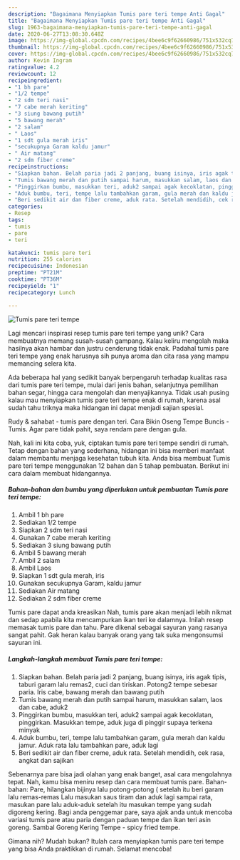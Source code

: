 ```yaml
---
description: "Bagaimana Menyiapkan Tumis pare teri tempe Anti Gagal"
title: "Bagaimana Menyiapkan Tumis pare teri tempe Anti Gagal"
slug: 1963-bagaimana-menyiapkan-tumis-pare-teri-tempe-anti-gagal
date: 2020-06-27T13:08:30.648Z
image: https://img-global.cpcdn.com/recipes/4bee6c9f62660986/751x532cq70/tumis-pare-teri-tempe-foto-resep-utama.jpg
thumbnail: https://img-global.cpcdn.com/recipes/4bee6c9f62660986/751x532cq70/tumis-pare-teri-tempe-foto-resep-utama.jpg
cover: https://img-global.cpcdn.com/recipes/4bee6c9f62660986/751x532cq70/tumis-pare-teri-tempe-foto-resep-utama.jpg
author: Kevin Ingram
ratingvalue: 4.2
reviewcount: 12
recipeingredient:
- "1 bh pare"
- "1/2 tempe"
- "2 sdm teri nasi"
- "7 cabe merah keriting"
- "3 siung bawang putih"
- "5 bawang merah"
- "2 salam"
- " Laos"
- "1 sdt gula merah iris"
- "secukupnya Garam kaldu jamur"
- " Air matang"
- "2 sdm fiber creme"
recipeinstructions:
- "Siapkan bahan. Belah paria jadi 2 panjang, buang isinya, iris agak tipis, taburi garam lalu remas2, cuci dan tiriskan. Potong2 tempe sebesar paria. Iris cabe, bawang merah dan bawang putih"
- "Tumis bawang merah dan putih sampai harum, masukkan salam, laos dan cabe, aduk2"
- "Pinggirkan bumbu, masukkan teri, aduk2 sampai agak kecoklatan, pinggirkan. Masukkan tempe, aduk juga di pinggir supaya terkena minyak"
- "Aduk bumbu, teri, tempe lalu tambahkan garam, gula merah dan kaldu jamur. Aduk rata lalu tambahkan pare, aduk lagi"
- "Beri sedikit air dan fiber creme, aduk rata. Setelah mendidih, cek rasa, angkat dan sajikan"
categories:
- Resep
tags:
- tumis
- pare
- teri

katakunci: tumis pare teri 
nutrition: 255 calories
recipecuisine: Indonesian
preptime: "PT21M"
cooktime: "PT36M"
recipeyield: "1"
recipecategory: Lunch

---
```



![Tumis pare teri tempe](https://img-global.cpcdn.com/recipes/4bee6c9f62660986/751x532cq70/tumis-pare-teri-tempe-foto-resep-utama.jpg)

Lagi mencari inspirasi resep tumis pare teri tempe yang unik? Cara membuatnya memang susah-susah gampang. Kalau keliru mengolah maka hasilnya akan hambar dan justru cenderung tidak enak. Padahal tumis pare teri tempe yang enak harusnya sih punya aroma dan cita rasa yang mampu memancing selera kita.

Ada beberapa hal yang sedikit banyak berpengaruh terhadap kualitas rasa dari tumis pare teri tempe, mulai dari jenis bahan, selanjutnya pemilihan bahan segar, hingga cara mengolah dan menyajikannya. Tidak usah pusing kalau mau menyiapkan tumis pare teri tempe enak di rumah, karena asal sudah tahu triknya maka hidangan ini dapat menjadi sajian spesial.

Rudy &amp; sahabat - tumis pare dengan teri. Cara Bikin Oseng Tempe Buncis - Tumis. Agar pare tidak pahit, saya rendam pare dengan gula.


Nah, kali ini kita coba, yuk, ciptakan tumis pare teri tempe sendiri di rumah. Tetap dengan bahan yang sederhana, hidangan ini bisa memberi manfaat dalam membantu menjaga kesehatan tubuh kita. Anda bisa membuat Tumis pare teri tempe menggunakan 12 bahan dan 5 tahap pembuatan. Berikut ini cara dalam membuat hidangannya.

<!--inarticleads1-->

##### Bahan-bahan dan bumbu yang diperlukan untuk pembuatan Tumis pare teri tempe:

1. Ambil 1 bh pare
1. Sediakan 1/2 tempe
1. Siapkan 2 sdm teri nasi
1. Gunakan 7 cabe merah keriting
1. Sediakan 3 siung bawang putih
1. Ambil 5 bawang merah
1. Ambil 2 salam
1. Ambil  Laos
1. Siapkan 1 sdt gula merah, iris
1. Gunakan secukupnya Garam, kaldu jamur
1. Sediakan  Air matang
1. Sediakan 2 sdm fiber creme


Tumis pare dapat anda kreasikan Nah, tumis pare akan menjadi lebih nikmat dan sedap apabila kita mencampurkan ikan teri ke dalamnya. Inilah resep memasak tumis pare dan tahu. Pare dikenal sebagai sayuran yang rasanya sangat pahit. Gak heran kalau banyak orang yang tak suka mengonsumsi sayuran ini. 

<!--inarticleads2-->

##### Langkah-langkah membuat Tumis pare teri tempe:

1. Siapkan bahan. Belah paria jadi 2 panjang, buang isinya, iris agak tipis, taburi garam lalu remas2, cuci dan tiriskan. Potong2 tempe sebesar paria. Iris cabe, bawang merah dan bawang putih
1. Tumis bawang merah dan putih sampai harum, masukkan salam, laos dan cabe, aduk2
1. Pinggirkan bumbu, masukkan teri, aduk2 sampai agak kecoklatan, pinggirkan. Masukkan tempe, aduk juga di pinggir supaya terkena minyak
1. Aduk bumbu, teri, tempe lalu tambahkan garam, gula merah dan kaldu jamur. Aduk rata lalu tambahkan pare, aduk lagi
1. Beri sedikit air dan fiber creme, aduk rata. Setelah mendidih, cek rasa, angkat dan sajikan


Sebenarnya pare bisa jadi olahan yang enak banget, asal cara mengolahnya tepat. Nah, kamu bisa meniru resep dan cara membuat tumis pare. Bahan-bahan: Pare, hilangkan bijinya lalu potong-potong ( setelah itu beri garam lalu remas-remas Lalu masukan saus tiram dan aduk lagi sampai rata, masukan pare lalu aduk-aduk setelah itu masukan tempe yang sudah digoreng kering. Bagi anda penggemar pare, saya ajak anda untuk mencoba variasi tumis pare atau paria dengan paduan tempe dan ikan teri asin goreng. Sambal Goreng Kering Tempe - spicy fried tempe. 

Gimana nih? Mudah bukan? Itulah cara menyiapkan tumis pare teri tempe yang bisa Anda praktikkan di rumah. Selamat mencoba!
